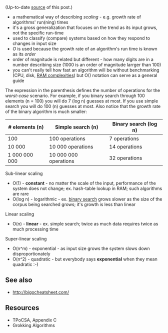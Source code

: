 (Up-to-date [source](https://github.com/jreisinger/blog/blob/master/posts/big-o-notation.md) of this post.)

* a mathematical way of describing *scaling* - e.g. growth rate of algorithms' run(ning) times
* it's a gross generalization that focuses on the trend as its input grows, not the specific run-time
* used to classify (compare) systems based on how they respond to changes in input size
* *O* is used because the growth rate of an algorithm's run time is known as its
    *order*
* order of magnitude is related but different - how many digits are in a number describing size (1000 is an order of magnitude larrger than 100)
* you can't really tell how fast an algorithm will be without benchmarking (CPU, disk, [RAM complexities](http://queue.acm.org/detail.cfm?id=1814327)) but O() notation can serve as a general guide

The expression in the parenthesis defines the number of operations for the *worst-case* scenario. For example, if you binary search through 100 elements (n = 100) you will do 7 (log n) guesses at most. If you use simple search you will do 100 (n) guesses at most. Also notice that the growth rate of the binary algorithm is much smaller:

| # elements (n) | Simple search (n)     | Binary search (log n) |
|----------------|-----------------------|-----------------------|
| 100            | 100 operations        | 7 operations          |
| 10 000         | 10 000 operations     | 14 operations         |
| 1 000 000 000  | 10 000 000 operations | 32 operations         |
    
Sub-linear scaling

* O(1) - **constant** - no matter the scale of the input, performance of the system
    does not change; ex. hash-table lookup in RAM; such algorithms are rare
* O(log n) - logarithmic - ex. [binary search](https://github.com/jreisinger/algorithms-with-perl/blob/master/binary-search) grows slower as the size of the corpus being searched grows; it's growth is less than linear

Linear scaling

* O(n) - **linear** - ex. simple search; twice as much data requires twice as much processing time

Super-linear scaling

* O(n^m) - exponential - as input size grows the system slows down
    disproportionately
* O(n^2) - quadratic - but everybody says **exponential** when they mean quadratic :-)

## See also

* http://bigocheatsheet.com/

## Resources

* TPoCSA, Appendix C
* Grokking Algorithms
